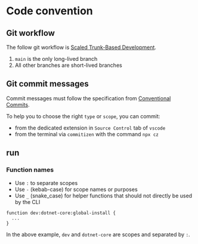 # Code convention

## Git workflow

The follow git workflow is [Scaled Trunk-Based Development](https://trunkbaseddevelopment.com).

1. `main` is the only long-lived branch
1. All other branches are short-lived branches

## Git commit messages

Commit messages must follow the specification from [Conventional Commits](https://www.conventionalcommits.org).

To help you to choose the right `type` or `scope`, you can commit:

- from the dedicated extension in `Source Control` tab of `vscode`
- from the terminal via `commitizen` with the command `npx cz`

## run

### Function names

- Use `:` to separate scopes
- Use `-` (kebab-case) for scope names or purposes
- Use `_` (snake_case) for helper functions that should not directly be used by
  the CLI

```shellscript
function dev:dotnet-core:global-install {
  ...
}
```

In the above example, `dev` and `dotnet-core` are scopes and separated by `:`.
